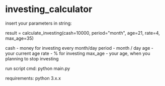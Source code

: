 # investing_calculator

insert your parameters in string:

result = calculate_investing(cash=10000, period="month", age=21, rate=4, max_age=35)

cash - money for investing every month/day
period - month / day
age - your current age
rate - % for investing
max_age - your age, when you planning to stop investing

run script cmd:
python main.py

requirements: python 3.x.x